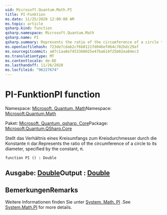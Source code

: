 ```yaml
---
uid: Microsoft.Quantum.Math.PI
title: PI-Funktion
ms.date: 11/25/2020 12:00:00 AM
ms.topic: article
qsharp.kind: function
qsharp.namespace: Microsoft.Quantum.Math
qsharp.name: PI
qsharp.summary: Represents the ratio of the circumference of a circle to its diameter, specified by the constant, π.
ms.openlocfilehash: 723de7cdab2cf6b0121fd046efd64c702bdc29af
ms.sourcegitcommit: a87c1aa8e7453360025e47ba614f25b02ea84ec3
ms.translationtype: MT
ms.contentlocale: de-DE
ms.lasthandoff: 11/26/2020
ms.locfileid: "96227674"
---
```

# <a name="pi-function"></a><span data-ttu-id="23d88-102">PI-Funktion</span><span class="sxs-lookup"><span data-stu-id="23d88-102">PI function</span></span>

<span data-ttu-id="23d88-103">Namespace: [Microsoft. Quantum. Math](xref:Microsoft.Quantum.Math)</span><span class="sxs-lookup"><span data-stu-id="23d88-103">Namespace: [Microsoft.Quantum.Math](xref:Microsoft.Quantum.Math)</span></span>

<span data-ttu-id="23d88-104">Paket: [Microsoft. Quantum. qsharp. Core](https://nuget.org/packages/Microsoft.Quantum.QSharp.Core)</span><span class="sxs-lookup"><span data-stu-id="23d88-104">Package: [Microsoft.Quantum.QSharp.Core](https://nuget.org/packages/Microsoft.Quantum.QSharp.Core)</span></span>


<span data-ttu-id="23d88-105">Stellt das Verhältnis eines Kreisumfangs zum Kreisdurchmesser durch die Konstante π dar.</span><span class="sxs-lookup"><span data-stu-id="23d88-105">Represents the ratio of the circumference of a circle to its diameter, specified by the constant, π.</span></span>

```qsharp
function PI () : Double
```


## <a name="output--double"></a><span data-ttu-id="23d88-106">Ausgabe: [Double](xref:microsoft.quantum.lang-ref.double)</span><span class="sxs-lookup"><span data-stu-id="23d88-106">Output : [Double](xref:microsoft.quantum.lang-ref.double)</span></span>



## <a name="remarks"></a><span data-ttu-id="23d88-107">Bemerkungen</span><span class="sxs-lookup"><span data-stu-id="23d88-107">Remarks</span></span>

<span data-ttu-id="23d88-108">Weitere Informationen finden Sie unter [System. Math. PI](https://docs.microsoft.com/dotnet/api/system.math.pi) .</span><span class="sxs-lookup"><span data-stu-id="23d88-108">See [System.Math.PI](https://docs.microsoft.com/dotnet/api/system.math.pi) for more details.</span></span>